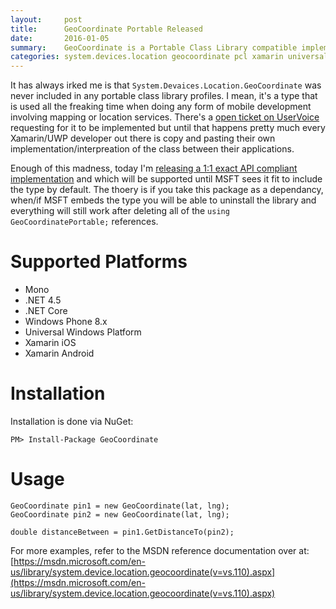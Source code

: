 ```yaml
---
layout:     post
title:      GeoCoordinate Portable Released
date:       2016-01-05
summary:    GeoCoordinate is a Portable Class Library compatible implementation of System.Device.Location.GeoCoordinate. It is an exact 1:1 API compliant implementation and will be supported until MSFT sees it fit to embed the type. Which at that point this implementation will cease development/support and you will be able to simply remove this package and everything will still work.
categories: system.devices.location geocoordinate pcl xamarin universal-windows-platform windows-phone
---
```

It has always irked me is that `System.Devaices.Location.GeoCoordinate` was never included in any portable class library profiles. I mean, it's a type that is used all the freaking time when doing any form of mobile development involving mapping or location services. There's a [open ticket on UserVoice](https://visualstudio.uservoice.com/forums/121579-visual-studio-2015/suggestions/5221530-geocoordinate-class-included-in-portable-class-lib) requesting for it to be implemented but until that happens pretty much every Xamarin/UWP developer out there is copy and pasting their own implementation/interpreation of the class between their applications.

Enough of this madness, today I'm [releasing a 1:1 exact API compliant implementation](https://github.com/ghuntley/geocoordinate) and which will be supported until MSFT sees it fit to include the type by default. The thoery is if you take this package as a dependancy, when/if MSFT embeds the type you will be able to uninstall the library and everything will still work after deleting all of the `using GeoCoordinatePortable;` references.

# Supported Platforms

* Mono
* .NET 4.5
* .NET Core
* Windows Phone 8.x
* Universal Windows Platform
* Xamarin iOS
* Xamarin Android

# Installation
Installation is done via NuGet:

    PM> Install-Package GeoCoordinate
    
# Usage

    GeoCoordinate pin1 = new GeoCoordinate(lat, lng);
    GeoCoordinate pin2 = new GeoCoordinate(lat, lng);
    
    double distanceBetween = pin1.GetDistanceTo(pin2);

For more examples, refer to the MSDN reference documentation over at: [https://msdn.microsoft.com/en-us/library/system.device.location.geocoordinate(v=vs.110).aspx](https://msdn.microsoft.com/en-us/library/system.device.location.geocoordinate(v=vs.110).aspx)

